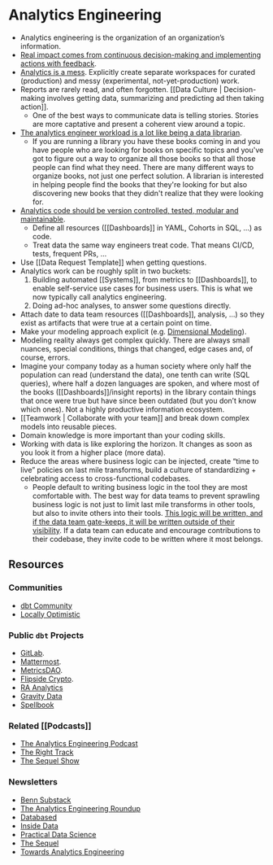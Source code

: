 # Analytics Engineering

- Analytics engineering is the organization of an organization’s information.
- [Real impact comes from continuous decision-making and implementing actions with feedback](https://news.ycombinator.com/item?id=22808006).
- [Analytics is a mess](https://benn.substack.com/p/analytics-is-a-mess). Explicitly create separate workspaces for curated (production) and messy (experimental, not-yet-production) work.
- Reports are rarely read, and often forgotten. [[Data Culture | Decision-making involves getting data, summarizing and predicting ad then taking action]].
	- One of the best ways to communicate data is telling stories. Stories are more captative and present a coherent view around a topic.
- [The analytics engineer workload is a lot like being a data librarian](https://www.youtube.com/watch?v=T0Z_ibd3Hx0).
	- If you are running a library you have these books coming in and you have people who are looking for books on specific topics and you've got to figure out a way to organize all those books so that all those people can find what they need. There are many different ways to organize books, not just one perfect solution. A librarian is interested in helping people find the books that they're looking for but also discovering new books that they didn't realize that they were looking for.
- [Analytics code should be version controlled, tested, modular and maintainable](https://www.getdbt.com/analytics-engineering/why/).
	- Define all resources ([[Dashboards]] in YAML, Cohorts in SQL, ...) as code.
	- Treat data the same way engineers treat code. That means CI/CD, tests, frequent PRs, ...
- Use [[Data Request Template]] when getting questions.
- Analytics work can be roughly split in two buckets:
	1. Building automated [[Systems]], from metrics to [[Dashboards]], to enable self-service use cases for business users. This is what we now typically call analytics engineering.
	2. Doing ad-hoc analyses, to answer some questions directly.
- Attach date to data team resources ([[Dashboards]], analysis, ...) so they exist as artifacts that were true at a certain point on time.
- Make your modeling approach explicit (e.g. [Dimensional Modeling](https://youtu.be/lWPiSZf7-uQ)).
- Modeling reality always get complex quickly. There are always small nuances, special conditions, things that changed, edge cases and, of course, errors.
- Imagine your company today as a human society where only half the population can read (understand the data), one tenth can write (SQL queries), where half a dozen languages are spoken, and where most of the books ([[Dashboards]]/insight reports) in the library contain things that once were true but have since been outdated (but you don’t know which ones). Not a highly productive information ecosystem.
- [[Teamwork | Collaborate with your team]] and break down complex models into reusable pieces.
- Domain knowledge is more important than your coding skills.
- Working with data is like exploring the horizon. It changes as soon as you look it from a higher place (more data). 
- Reduce the areas where business logic can be injected, create “time to live” policies on last mile transforms, build a culture of standardizing + celebrating access to cross-functional codebases.
	- People default to writing business logic in the tool they are most comfortable with. The best way for data teams to prevent sprawling business logic is not just to limit last mile transforms in other tools, but also to invite others into their tools. [This logic will be written, and if the data team gate-keeps, it will be written outside of their visibility](https://ian-macomber.medium.com/data-systems-tend-towards-production-be5a86f65561). If a data team can educate and encourage contributions to their codebase, they invite code to be written where it most belongs.

## Resources

### Communities

- [dbt Community](https://www.getdbt.com/community/)
- [Locally Optimistic](https://locallyoptimistic.com/community/)

### Public `dbt` Projects
- [GitLab](https://gitlab.com/gitlab-data/analytics/-/tree/master/transform/snowflake-dbt).
- [Mattermost](https://github.com/mattermost/mattermost-data-warehouse/tree/master/transform/snowflake-dbt).
- [MetricsDAO](https://github.com/MetricsDAO).
- [Flipside Crypto](https://github.com/FlipsideCrypto/external-models).
- [RA Analytics](https://github.com/rittmananalytics/ra_data_warehouse)
- [Gravity Data](https://github.com/Gravity-Data/gravity-dbt)
- [Spellbook](https://github.com/duneanalytics/spellbook/)

### Related [[Podcasts]]

- [The Analytics Engineering Podcast](https://open.spotify.com/show/4BKMMeVXk4jJnAQSqGSJvE)
- [The Right Track](https://www.heavybit.com/library/podcasts/the-right-track/)
- [The Sequel Show](https://open.spotify.com/show/3jEoi1pGXyQSGecv1xiLvQ)

### Newsletters

- [Benn Substack](https://benn.substack.com/)
- [The Analytics Engineering Roundup](https://benn.substack.com/)
- [Databased](https://pedram.substack.com/)
- [Inside Data](https://mikkeldengsoe.substack.com/)
- [Practical Data Science](https://harterrt.substack.com/)
- [The Sequel](https://thesequel.substack.com/)
- [Towards Analytics Engineering](https://towardsanalyticsengineering.substack.com/)
